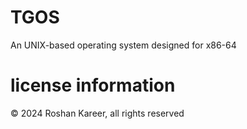 # TGOS
An UNIX-based operating system designed for x86-64

# license information

© 2024 Roshan Kareer, all rights reserved 
